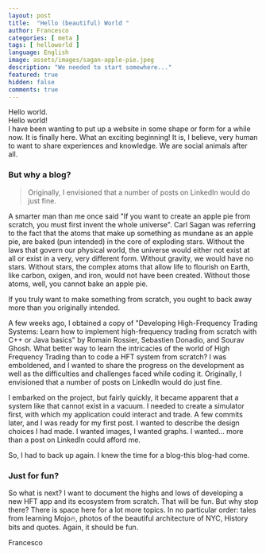 ```yaml
---
layout: post
title:  "Hello (beautiful) World "
author: Francesco
categories: [ meta ]
tags: [ helloworld ]
language: English
image: assets/images/sagan-apple-pie.jpeg
description: "We needed to start somewhere..."
featured: true
hidden: false
comments: true
---
```


Hello world. <br>
Hello world! <br>
I have been wanting to put up a website in some shape or form for a while now. It is finally here.
What an exciting beginning! It is, I believe, very human to want to share experiences and knowledge.
We are social animals after all. 

### But why a blog?

> Originally, I envisioned that a number of posts on LinkedIn would do just fine. 

A smarter man than me once said "If you want to create an apple pie from scratch, you must first invent the whole universe".
Carl Sagan was referring to the fact that the atoms that make up something as
mundane as an apple pie, are baked (pun intended) in the core of exploding stars.
Without the laws that govern our physical world, the universe would either not exist at all or exist in a very, very different form. Without gravity, we would have no stars.
Without stars, the complex atoms that allow life to flourish on Earth, like carbon, oxigen, and iron, would not have been created. Without those atoms, well, you cannot bake an apple pie.

If you truly want to make something from scratch, you ought to back away more than you originally intended.

A few weeks ago, I obtained a copy of "Developing High-Frequency Trading Systems: Learn how to implement high-frequency trading from scratch with C++ or Java basics" by Romain Rossier, Sebastien Donadio, and Sourav Ghosh. What better way to learn the intricacies of the world of High Frequency Trading than to code a HFT system from scratch?
I was emboldened, and I wanted to share the progress on the development as well as the difficulties and challenges faced while coding it. Originally, I envisioned that a number of posts on LinkedIn would do just fine. 

I embarked on the project, but fairly quickly, it became apparent that a system like that cannot exist in a vacuum. I needed to create a simulator first, with which my application could interact and trade.
A few commits later, and I was ready for my first post.
I wanted to describe the design choices I had made. I wanted images, I wanted graphs. I wanted... more than a post on LinkedIn could afford me.

So, I had to back up again. I knew the time for a blog-this blog-had come.


### Just for fun?

So what is next? I want to document the highs and lows of developing a new HFT app and its ecosystem from scratch. That will be fun.
But why stop there? There is space here for a lot more topics. In no particular order: tales from learning Mojo🔥, photos of the beautiful architecture of NYC, History bits and quotes.
Again, it should be fun.

Francesco